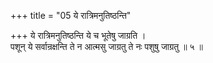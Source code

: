 +++
title = "05 ये रात्रिमनुतिष्ठन्ति"

+++
ये रात्रिमनुतिष्ठन्ति ये च भूतेषु जाग्रति ।  
पशून् ये सर्वान्रक्षन्ति ते न आत्मसु जाग्रतु ते नः पशुषु जाग्रतु ॥ ५ ॥